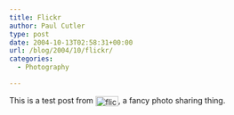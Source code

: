```yaml
---
title: Flickr
author: Paul Cutler
type: post
date: 2004-10-13T02:58:31+00:00
url: /blog/2004/10/flickr/
categories:
  - Photography

---
```

This is a test post from [<img alt="flickr" src="https://i0.wp.com/www.flickr.com/images/flickr_logo_blog.gif?resize=41%2C18" width="41" height="18" border="0" align="absmiddle" data-recalc-dims="1" />][1], a fancy photo sharing thing.

 [1]: http://www.flickr.com/r/testpost